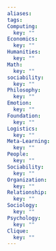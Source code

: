 ```yaml
---
aliases: 
tags: 
Computing:
  key: ""
Economics:
  key: ""
Humanities:
  key: ""
Math:
  key: ""
sociability:
  key: ""
Philosophy:
  key: ""
Emotion:
  key: ""
Foundation:
  key: ""
Logistics:
  key: ""
Meta-Learning:
  key: ""
People:
  key: ""
Sociability:
  key: ""
Organization:
  key: ""
Relationship:
  key: ""
Sociology:
  key: ""
Psychology:
  key: ""
Clique:
  key: ""
---
```

